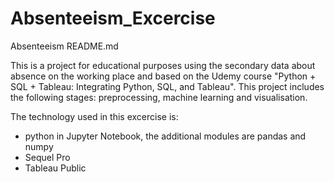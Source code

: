 # Absenteeism_Excercise

Absenteeism README.md

This is a project for educational purposes using the secondary data about absence on the working place and based on the Udemy course "Python + SQL + Tableau: Integrating Python, SQL, and Tableau". This project includes the following stages: preprocessing, machine learning and visualisation. 

The technology used in this excercise is:
- python in Jupyter Notebook, the additional modules are pandas and numpy
- Sequel Pro
- Tableau Public

